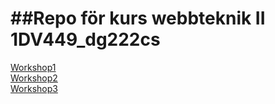 ##Repo för kurs webbteknik II
1DV449_dg222cs
==============
[Workshop1](https://github.com/Grenmyr/1DV449_dg222cs/tree/master/Laboration1_webbskrapa)  
[Workshop2](https://github.com/Grenmyr/1DV449_dg222cs/tree/master/Laboration2_Labbymessage/1DV449_L02)   
[Workshop3](https://github.com/Grenmyr/1DV449_dg222cs/blob/master/Laboration3_Mashup/README.md)



